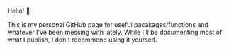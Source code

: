 Hello! 🍓

This is my personal GitHub page for useful pacakages/functions and whatever I've been messing with lately.
While I'll be documenting most of what I publish, I don't recommend using it yourself. 


<!---
tetraketra/tetraketra is a ✨ special ✨ repository because its `README.md` (this file) appears on your GitHub profile.
You can click the Preview link to take a look at your changes.
--->
